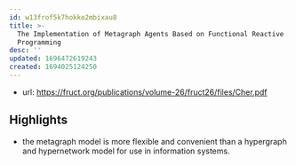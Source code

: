 ```yaml
---
id: w13frof5k7hokko2mbixau8
title: >-
  The Implementation of Metagraph Agents Based on Functional Reactive
  Programming
desc: ''
updated: 1696472619243
created: 1694025124250
---
```


- url: https://fruct.org/publications/volume-26/fruct26/files/Cher.pdf

## Highlights

- the metagraph model is more flexible and convenient than a hypergraph and hypernetwork model for use in information systems.